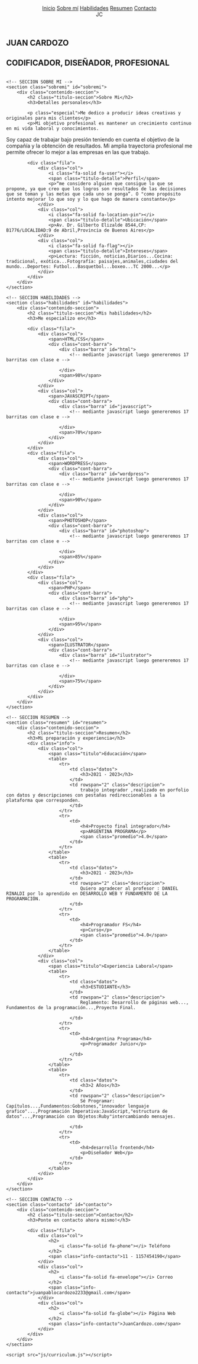 <!DOCTYPE html>
<html lang="es">
<head>
    <meta charset="UTF-8">
    <meta http-equiv="X-UA-Compatible" content="IE=edge">
    <meta name="viewport" content="width=device-width, initial-scale=1.0">
    <link rel="stylesheet" href="https://cdnjs.cloudflare.com/ajax/libs/font-awesome/6.2.1/css/all.min.css" integrity="sha512-MV7K8+y+gLIBoVD59lQIYicR65iaqukzvf/nwasF0nqhPay5w/9lJmVM2hMDcnK1OnMGCdVK+iQrJ7lzPJQd1w==" crossorigin="anonymous" referrerpolicy="no-referrer" />
    <meta name="viewport" content="width=device-width, initial-scale=1.0">
    <link rel="stylesheet" href="css/curriculum.css">
    <title>CV JUAN CARDOZO</title>
</head>
<body>
    <!-- SECCION INICIO -->
    <section class="inicio" id="inicio">
        <div class="contenido-seccion">
            <header>
                <div class="nav-bar" onclick="mostrarOcultarMenu()">
                    <i class="fa-solid fa-bars"></i>
                </div>
                <nav id="nav" class="nav">
                    <a href="#inicio">Inicio</a>
                    <a href="#sobremi">Sobre mí</a>
                    <a href="#habilidades">Habilidades</a>
                    <a href="#resumen">Resumen</a>
                    <a href="#contacto">Contacto</a>
                </nav>
                <div class="logo">
                    J<span class="color">C</span>
                </div>
            </header>
            <div class="info">
                <h1>JUAN CARDOZO</h1>
                <h2>CODIFICADOR, DISEÑADOR, PROFESIONAL</h2>
                <div class="redes">
                    <a href="https://twitter.com/juampiola3"><i class="fa-brands fa-twitter"></i></a>
                    <a href="https://www.facebook.com/juampiola3"><i class="fa-brands fa-facebook-f"></i></a>
                    <a href="https://www.instagram.com/remaleducados/"><i class="fa-brands fa-square-instagram"></i></a>
                    <a href="https://www.youtube.com/@remaleducados"><i class="fa-brands fa-youtube"></i></a>
                    <a href="https://ar.pinterest.com/juampiola/"><i class="fa-brands fa-pinterest-p"></i></a>
                </div>
            </div>
            <div class="foto">
                <img src="https://scontent.faep19-1.fna.fbcdn.net/v/t39.30808-6/295032455_10229363299134133_2270029801117784850_n.jpg?_nc_cat=110&ccb=1-7&_nc_sid=09cbfe&_nc_eui2=AeHT41tR7K8e2yMB4S_P_UGalNK4RuLaMhaU0rhG4toyFlWisgxIOI2vKtgqkgnS_i4&_nc_ohc=55s9THSEN4EAX-PX3kG&_nc_ht=scontent.faep19-1.fna&oh=00_AfDPDaYyBLk8IkvNdNv2knCMAkjTEF3AphRMcB8aZ9dDfw&oe=63F117B6" alt="">
            </div>
        </div>
    </section>

    <!-- SECCION SOBRE MI -->
    <section class="sobremi" id="sobremi">
        <div class="contenido-seccion">
            <h2 class="titulo-seccion">Sobre Mi</h2>
            <h3>Detalles personales</h3>

            <p class="especial">Me dedico a producir ideas creativas y originales para mis clientes</p>
            <p>Mi objetivo profesional es mantener un crecimiento continuo en mi vida laboral y conocimientos.
Soy capaz de trabajar bajo presión teniendo en cuenta el objetivo de la compañía y la obtención de resultados.
Mi amplia trayectoria profesional me permite ofrecer lo mejor a las empresas en las que trabajo.</p>

            <div class="fila">
                <div class="col">
                    <i class="fa-solid fa-user"></i>
                    <span class="titulo-detalle">Perfil</span>
                    <p>“me considero alguien que consigue lo que se propone, ya que creo que los logros son resultados de las decisiones que se toman y las metas que cada uno se ponga”. O "como propósito intento mejorar lo que soy y lo que hago de manera constante</p>
                </div>
                <div class="col">
                    <i class="fa-solid fa-location-pin"></i>
                    <span class="titulo-detalle">Ubicación</span>
                    <p>Av. Dr. Gilberto Elizalde 8544,CP: B1776/LOCALIDAD:9 de Abril,Provincia de Buenos Aires</p>
                </div>
                <div class="col">
                    <i class="fa-solid fa-flag"></i>
                    <span class="titulo-detalle">Intereses</span>
                    <p>Lectura: ficción, noticias,Diarios...Cocina: tradicional, exótica...Fotografía: paisajes,animales,ciudades del mundo...Deportes: Futbol...Basquetbol...boxeo...TC 2000...</p>
                </div>
            </div>
        </div>
    </section>

    <!-- SECCION HABILIDADES -->
    <section class="habilidades" id="habilidades">
        <div class="contenido-seccion">
            <h2 class="titulo-seccion">Mis habilidades</h2>
            <h3>Me especializo en</h3>

            <div class="fila">
                <div class="col">
                    <span>HTML/CSS</span>
                    <div class="cont-barra">
                        <div class="barra" id="html">
                            <!-- mediante javascript luego genereremos 17 barritas con clase e -->

                        </div>
                        <span>98%</span>
                    </div>
                </div>
                <div class="col">
                    <span>JAVASCRIPT</span>
                    <div class="cont-barra">
                        <div class="barra" id="javascript">
                            <!-- mediante javascript luego genereremos 17 barritas con clase e -->

                        </div>
                        <span>70%</span>
                    </div>
                </div>
            </div>
            <div class="fila">
                <div class="col">
                    <span>WORDPRESS</span>
                    <div class="cont-barra">
                        <div class="barra" id="wordpress">
                            <!-- mediante javascript luego genereremos 17 barritas con clase e -->

                        </div>
                        <span>90%</span>
                    </div>
                </div>
                <div class="col">
                    <span>PHOTOSHOP</span>
                    <div class="cont-barra">
                        <div class="barra" id="photoshop">
                            <!-- mediante javascript luego genereremos 17 barritas con clase e -->

                        </div>
                        <span>85%</span>
                    </div>
                </div>
            </div>
            <div class="fila">
                <div class="col">
                    <span>PHP</span>
                    <div class="cont-barra">
                        <div class="barra" id="php">
                            <!-- mediante javascript luego genereremos 17 barritas con clase e -->

                        </div>
                        <span>95%</span>
                    </div>
                </div>
                <div class="col">
                    <span>ILUSTRATOR</span>
                    <div class="cont-barra">
                        <div class="barra" id="ilustrator">
                            <!-- mediante javascript luego genereremos 17 barritas con clase e -->

                        </div>
                        <span>75%</span>
                    </div>
                </div>
            </div>
        </div>
    </section>

    <!-- SECCION RESUMEN -->
    <section class="resumen" id="resumen">
        <div class="contenido-seccion">
            <h2 class="titulo-seccion">Resumen</h2>
            <h3>Mi preparación y experiencia</h3>
            <div class="info">
                <div class="col">
                    <span class="titulo">Educación</span>
                    <table>
                        <tr>
                            <td class="datos">
                                <h3>2021 - 2023</h3>
                            </td>
                            <td rowspan="2" class="descripcion">
                                trabajo integrador ,realizado en porfolio con datos y descripciones con pestañas redireccionables a la plataforma que corresponden.
                            </td>
                        </tr>
                        <tr>
                            <td>
                                <h4>Proyecto final integrador</h4>
                                <p>ARGENTINA PROGRAMA</p>
                                <span class="promedio">4.0</span>
                            </td>
                        </tr>
                    </table>
                    <table>
                        <tr>
                            <td class="datos">
                                <h3>2021 - 2023</h3>
                            </td>
                            <td rowspan="2" class="descripcion">
                                Quiero agradecer al profesor : DANIEL RINALDI por lo aprendido en DESARROLLO WEB Y FUNDAMENTO DE LA PROGRAMACIÓN.
                            </td>
                        </tr>
                        <tr>
                            <td>
                                <h4>Programador FS</h4>
                                <p>Curso</p>
                                <span class="promedio">4.0</span>
                            </td>
                        </tr>
                    </table>
                </div>
                <div class="col">
                    <span class="titulo">Experiencia Laboral</span>
                    <table>
                        <tr>
                            <td class="datos">
                                <h3>ESTUDIANTE</h3>
                            </td>
                            <td rowspan="2" class="descripcion">
                                Reglamento: Desarrollo de páginas web..., Fundamentos de la programación...,Proyecto Final.

                            </td>
                        </tr>
                        <tr>
                            <td>
                                <h4>Argentina Programa</h4>
                                <p>Programador Junior</p>

                            </td>
                        </tr>
                    </table>
                    <table>
                        <tr>
                            <td class="datos">
                                <h3>2 Años</h3>
                            </td>
                            <td rowspan="2" class="descripcion">
                                Sé Programar: Capítulos...,Fundamentos:Gobstones,"innovador lenguaje grafico"...,Programación Imperativa:JavaScript,"estructura de datos"...,Programación con Objetos:Ruby"intercambiando mensajes.

                            </td>
                        </tr>
                        <tr>
                            <td>
                                <h4>desarrollo frontend</h4>
                                <p>Diseñador Web</p>
                            </td>
                        </tr>
                    </table>
                </div>
            </div>
        </div>
    </section>

    <!-- SECCION CONTACTO -->
    <section class="contacto" id="contacto">
        <div class="contenido-seccion">
            <h2 class="titulo-seccion">Contacto</h2>
            <h3>Ponte en contacto ahora mismo!</h3>

            <div class="fila">
                <div class="col">
                    <h2>
                        <i class="fa-solid fa-phone"></i> Teléfono
                    </h2>
                    <span class="info-contacto">11 - 1157454190</span>
                </div>
                <div class="col">
                    <h2>
                        <i class="fa-solid fa-envelope"></i> Correo
                    </h2>
                    <span class="info-contacto">juanpablocardozo2233@gmail.com</span>
                </div>
                <div class="col">
                    <h2>
                        <i class="fa-solid fa-globe"></i> Página Web
                    </h2>
                    <span class="info-contacto">JuanCardozo.com</span>
                </div>
            </div>
        </div>
    </section>

    <script src="js/curriculum.js"></script>
</body>
</html>
